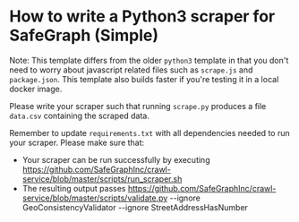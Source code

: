 # How to write a Python3 scraper for SafeGraph (Simple)

Note: This template differs from the older `python3` template in that you don't need to worry about javascript related files such as `scrape.js` and `package.json`. This template also builds faster if you're testing it in a local docker image.

Please write your scraper such that running `scrape.py` produces a file `data.csv` containing the scraped data.

Remember to update `requirements.txt` with all dependencies needed to run your scraper. 
Please make sure that:
* Your scraper can be run successfully by executing https://github.com/SafeGraphInc/crawl-service/blob/master/scripts/run_scraper.sh 
* The resulting output passes https://github.com/SafeGraphInc/crawl-service/blob/master/scripts/validate.py --ignore GeoConsistencyValidator --ignore StreetAddressHasNumber


